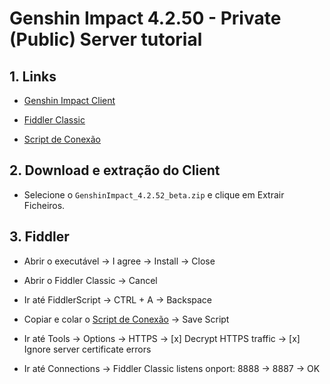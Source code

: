 # Genshin Impact 4.2.50 - Private (Public) Server tutorial

## 1. Links
- [Genshin Impact Client](https://kurooleak.transfernow.net/dl/20231209Jqw62bRe/A2YrjnAX)

- [Fiddler Classic](https://telerik-fiddler.s3.amazonaws.com/fiddler/FiddlerSetup.exe)

- [Script de Conexão](https://pastebin.com/kfUWmL5t)

## 2. Download e extração do Client

- Selecione o `GenshinImpact_4.2.52_beta.zip` e clique em Extrair Ficheiros.

## 3. Fiddler

- Abrir o executável -> I agree -> Install -> Close

- Abrir o Fiddler Classic -> Cancel
- Ir até FiddlerScript -> CTRL + A -> Backspace
- Copiar e colar o [Script de Conexão](https://pastebin.com/kfUWmL5t) -> Save Script
- Ir até Tools -> Options -> HTTPS -> [x] Decrypt HTTPS traffic -> [x] Ignore server certificate errors
- Ir até Connections -> Fiddler Classic listens onport: 8888 -> 8887 -> OK
